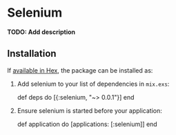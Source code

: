 # Selenium

**TODO: Add description**

## Installation

If [available in Hex](https://hex.pm/docs/publish), the package can be installed as:

  1. Add selenium to your list of dependencies in `mix.exs`:

        def deps do
          [{:selenium, "~> 0.0.1"}]
        end

  2. Ensure selenium is started before your application:

        def application do
          [applications: [:selenium]]
        end
